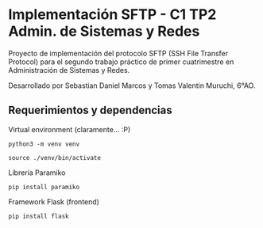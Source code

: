 # Implementación SFTP - C1 TP2 Admin. de Sistemas y Redes
Proyecto de implementación del protocolo SFTP (SSH File Transfer Protocol) para el segundo trabajo práctico de primer cuatrimestre en Administración de Sistemas y Redes.

Desarrollado por Sebastian Daniel Marcos y Tomas Valentin Muruchi, 6°AO.
## Requerimientos y dependencias
Virtual environment (claramente... :P)
```
python3 -m venv venv
```
```
source ./venv/bin/activate
```
Librería Paramiko
```
pip install paramiko
```
Framework Flask (frontend)
```
pip install flask
```

